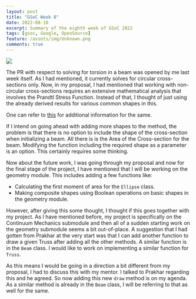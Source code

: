 ```yaml
---
layout: post
title: "GSoC Week 8"
date: 2022-08-10
excerpt: Summary of the eighth week of GSoC 2022
tags: [gsoc, Google, OpenSource]
feature: /assets/img/Unknown.png
comments: true
---
```


<img src="{{site.baseurl}}/assets/img/Sympy.png">

The PR with respect to solving for torsion in a beam was opened by me last week itself. As I had mentioned, it currently solves for circular cross-sections only. Now, in my proposal, I had mentioned that working with non-circular cross-sections requires an extensive mathematical analysis that involves the Prandtl Stress Function. Instead of that, I thought of just using the already derived results for various common shapes in this. 

One can refer to [this](http://www.kmp.tul.cz/system/files/hearn_krouc_nekruh_tenkost_profilu.pdf) for additional information for the same. 

If I intend on going ahead with adding more shapes to the method, the problem is that there is no option to include the shape of the cross-section when initializing a beam. All there is is the Area of the Cross-section for the beam. Modifying the function including the required shape as a parameter is an option. This certainly requires some thinking. 

Now about the future work, I was going through my proposal and now for the final stage of the project, I have mentioned that I will be working on the geometry module. This includes adding a few functions like:
- Calculating the first moment of area for the `Ellipse` class.
- Making composite shapes using Boolean operations on basic shapes in the geometry module. 

However, after giving this some thought, I thought if this goes together with my project. As I have mentioned before, my project is specifically on the Continuum Mechanics submodule and then all of a sudden starting work on the geometry submodule seems a bit out-of-place. A suggestion that I had gotten from Prakhar at the very start was that I can add another function to draw a given Truss after adding all the other methods. A similar function is in the `Beam` class. I would like to work on implementing a similar function for `Truss`. 

As this means I would be going in a direction a bit different from my proposal, I had to discuss this with my mentor. I talked to Prakhar regarding this and he agreed. So now adding this new `draw` method is on my agenda. As a similar method is already in the `Beam` class, I will be referring to that as well for the same. 

